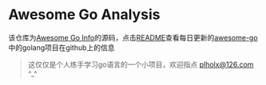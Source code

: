 # Awesome Go Analysis

该仓库为[Awesome Go Info](https://github.com/plholx/awesome-go-info)的源码，点击[README](https://github.com/plholx/awesome-go-info/blob/master/README.md)查看每日更新的[awesome-go](https://github.com/avelino/awesome-go)中的golang项目在github上的信息

> 这仅仅是个人练手学习go语言的一个小项目，欢迎指点 <plholx@126.com> ^_^
